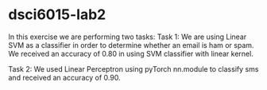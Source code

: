 # dsci6015-lab2
In this exercise we are performing two tasks:
Task 1: We are using Linear SVM as a classifier in order to determine whether an email is ham or spam. 
We received an accuracy of 0.80 in using SVM classifier with linear kernel. 

Task 2: We used Linear Perceptron using pyTorch nn.module  to classify sms and received an accuracy of 0.90. 
